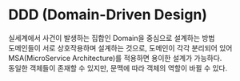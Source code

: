 # DDD (Domain-Driven Design)
실세계에서 사건이 발생하는 집합인 Domain을 중심으로 설계하는 방법<br>
도메인들이 서로 상호작용하며 설계하는 것으로, 도메인이 각각 분리되어 있어 MSA(MicroService Architecture)를 적용하면 용이한 설계가 가능하다.<br>
동일한 객체들이 존재할 수 있지만, 문맥에 따라 객체의 역할이 바뀔 수 있다.<br>

